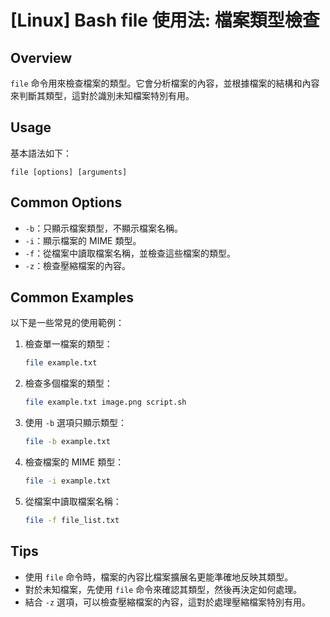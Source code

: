 # [Linux] Bash file 使用法: 檔案類型檢查

## Overview
`file` 命令用來檢查檔案的類型。它會分析檔案的內容，並根據檔案的結構和內容來判斷其類型，這對於識別未知檔案特別有用。

## Usage
基本語法如下：
```
file [options] [arguments]
```

## Common Options
- `-b`：只顯示檔案類型，不顯示檔案名稱。
- `-i`：顯示檔案的 MIME 類型。
- `-f`：從檔案中讀取檔案名稱，並檢查這些檔案的類型。
- `-z`：檢查壓縮檔案的內容。

## Common Examples
以下是一些常見的使用範例：

1. 檢查單一檔案的類型：
   ```bash
   file example.txt
   ```

2. 檢查多個檔案的類型：
   ```bash
   file example.txt image.png script.sh
   ```

3. 使用 `-b` 選項只顯示類型：
   ```bash
   file -b example.txt
   ```

4. 檢查檔案的 MIME 類型：
   ```bash
   file -i example.txt
   ```

5. 從檔案中讀取檔案名稱：
   ```bash
   file -f file_list.txt
   ```

## Tips
- 使用 `file` 命令時，檔案的內容比檔案擴展名更能準確地反映其類型。
- 對於未知檔案，先使用 `file` 命令來確認其類型，然後再決定如何處理。
- 結合 `-z` 選項，可以檢查壓縮檔案的內容，這對於處理壓縮檔案特別有用。